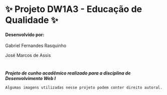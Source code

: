 # ✨ Projeto DW1A3 - Educação de Qualidade ✨
<h4>Desenvolvido por:</h4>
<p>Gabriel Fernandes Rasquinho</p>
<p>José Marcos de Assis</p>

#
***Projeto de cunho acadêmico realizado para a disciplina de Desenvolvimento Web I***

```
Algumas imagens utilizadas nesse projeto podem conter direito autoral.
```
